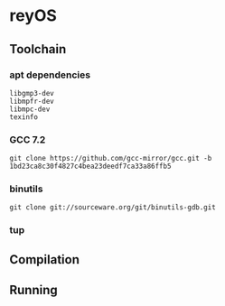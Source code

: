 # reyOS

## Toolchain

### apt dependencies

```
libgmp3-dev
libmpfr-dev
libmpc-dev
texinfo
```
### GCC 7.2
```
git clone https://github.com/gcc-mirror/gcc.git -b 1bd23ca8c30f4827c4bea23deedf7ca33a86ffb5
```
### binutils

```
git clone git://sourceware.org/git/binutils-gdb.git
```

### tup

## Compilation

## Running
